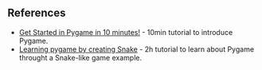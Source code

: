 ## References

- [Get Started in Pygame in 10 minutes!](https://youtube.com/watch?v=y9VG3Pztok8) - 10min tutorial to introduce Pygame.
- [Learning pygame by creating Snake](https://youtube.com/watch?v=y9VG3Pztok8) - 2h tutorial to learn about Pygame throught a Snake-like game example.


